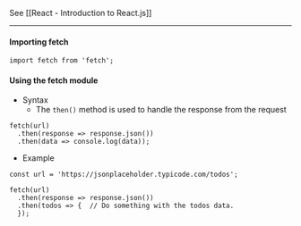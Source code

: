 See [[React - Introduction to React.js]]

---
#### Importing fetch
```JSX
import fetch from 'fetch';
```

#### Using the fetch module
* Syntax
	* The `then()` method is used to handle the response from the request
```JSX
fetch(url)  
  .then(response => response.json())  
  .then(data => console.log(data));
```

* Example
```JSX
const url = 'https://jsonplaceholder.typicode.com/todos';  
  
fetch(url)  
  .then(response => response.json())  
  .then(todos => {  // Do something with the todos data.  
  });
```